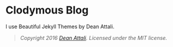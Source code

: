 # Clodymous Blog

I use Beautiful Jekyll Themes by Dean Attali.
> *Copyright 2016 [Dean Attali](http://deanattali.com). Licensed under the MIT license.*
